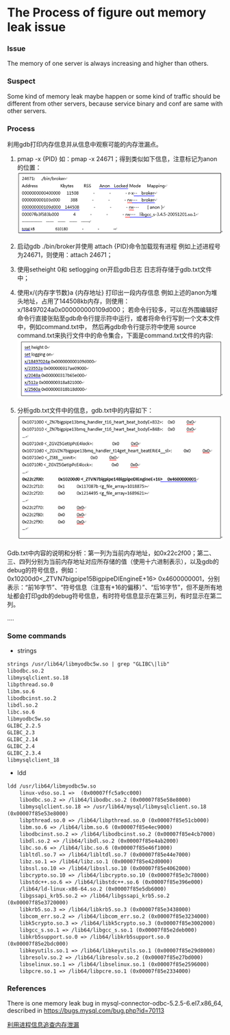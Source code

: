 # The Process of figure out memory leak issue
### Issue
The memory of one server is always increasing and higher than others.

### Suspect
Some kind of memory leak maybe happen or some kind of traffic should be different from other servers, because service binary and conf are same with other servers.

### Process
利用gdb打印内存信息并从信息中观察可能的内存泄漏点。

1. pmap -x {PID}
如：pmap -x 24671；得到类似如下信息，注意标记为anon的位置：
![memory_1](../images/2018/memory_1.png)


2. 启动gdb ./bin/broker并使用 attach {PID}命令加载现有进程
例如上述进程号为24671，则使用：attach 24671；

3. 使用setheight 0和 setlogging on开启gdb日志
日志将存储于gdb.txt文件中；

4. 使用x/{内存字节数}a {内存地址} 打印出一段内存信息
例如上述的anon为堆头地址，占用了144508kb内存，则使用：x/18497024a0x000000000109d000；
若命令行较多，可以在外围编辑好命令行直接张贴至gdb命令行提示符中运行，或者将命令行写到一个文本文件中，例如command.txt中，
然后再gdb命令行提示符中使用 source command.txt来执行文件中的命令集合，下面是command.txt文件的内容:
![memory_2](../images/2018/memory_2.png)

5. 分析gdb.txt文件中的信息，gdb.txt中的内容如下：
![memory_3](../images/2018/memory_3.png)

Gdb.txt中内容的说明和分析：第一列为当前内存地址，如0x22c2f00；第二、三、四列分别为当前内存地址对应所存储的值（使用十六进制表示），以及gdb的debug的符号信息，例如：0x10200d0<_ZTVN7bigpipe15BigpipeDIEngineE+16> 0x4600000001，分别表示：“前16字节”、“符号信息（注意有+16的偏移）”、“后16字节”，但不是所有地址都会打印gdb的debug符号信息，有时符号信息显示在第三列，有时显示在第二列。

....

### Some commands
* strings<br/>

```
strings /usr/lib64/libmyodbc5w.so | grep "GLIBC\|lib"
libodbc.so.2
libmysqlclient.so.18
libpthread.so.0
libm.so.6
libodbcinst.so.2
libdl.so.2
libc.so.6
libmyodbc5w.so
GLIBC_2.2.5
GLIBC_2.3
GLIBC_2.14
GLIBC_2.4
GLIBC_2.3.4
libmysqlclient_18
```

* ldd
```
ldd /usr/lib64/libmyodbc5w.so
    linux-vdso.so.1 =>  (0x00007ffc5a9cc000)
    libodbc.so.2 => /lib64/libodbc.so.2 (0x00007f85e58e8000)
    libmysqlclient.so.18 => /usr/lib64/mysql/libmysqlclient.so.18 (0x00007f85e53e8000)
    libpthread.so.0 => /lib64/libpthread.so.0 (0x00007f85e51cb000)
    libm.so.6 => /lib64/libm.so.6 (0x00007f85e4ec9000)
    libodbcinst.so.2 => /lib64/libodbcinst.so.2 (0x00007f85e4cb7000)
    libdl.so.2 => /lib64/libdl.so.2 (0x00007f85e4ab2000)
    libc.so.6 => /lib64/libc.so.6 (0x00007f85e46f1000)
    libltdl.so.7 => /lib64/libltdl.so.7 (0x00007f85e44e7000)
    libz.so.1 => /lib64/libz.so.1 (0x00007f85e42d0000)
    libssl.so.10 => /lib64/libssl.so.10 (0x00007f85e4062000)
    libcrypto.so.10 => /lib64/libcrypto.so.10 (0x00007f85e3c78000)
    libstdc++.so.6 => /lib64/libstdc++.so.6 (0x00007f85e396e000)
    /lib64/ld-linux-x86-64.so.2 (0x00007f85e5db6000)
    libgssapi_krb5.so.2 => /lib64/libgssapi_krb5.so.2 (0x00007f85e3720000)
    libkrb5.so.3 => /lib64/libkrb5.so.3 (0x00007f85e3438000)
    libcom_err.so.2 => /lib64/libcom_err.so.2 (0x00007f85e3234000)
    libk5crypto.so.3 => /lib64/libk5crypto.so.3 (0x00007f85e3002000)
    libgcc_s.so.1 => /lib64/libgcc_s.so.1 (0x00007f85e2deb000)
    libkrb5support.so.0 => /lib64/libkrb5support.so.0 (0x00007f85e2bdc000)
    libkeyutils.so.1 => /lib64/libkeyutils.so.1 (0x00007f85e29d8000)
    libresolv.so.2 => /lib64/libresolv.so.2 (0x00007f85e27bd000)
    libselinux.so.1 => /lib64/libselinux.so.1 (0x00007f85e2596000)
    libpcre.so.1 => /lib64/libpcre.so.1 (0x00007f85e2334000)
```

### References
There is one memory leak bug in mysql-connector-odbc-5.2.5-6.el7.x86_64,
described in https://bugs.mysql.com/bug.php?id=70113
<br/>

[利用进程信息追查内存泄漏](https://blog.csdn.net/baidu_mtc/article/details/50504608)

<br/>


<br/>


<br/>


<br/>


<br/>
